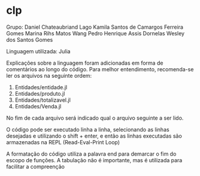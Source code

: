 # clp

Grupo:
    Daniel Chateaubriand Lago
    Kamila Santos de Camargos Ferreira Gomes
    Marina Rihs Matos Wang
    Pedro Henrique Assis Dornelas
    Wesley dos Santos Gomes

Linguagem utilizada: Julia

Explicações sobre a linguagem foram adicionadas em forma de comentários ao longo do código. Para melhor entendimento, recomenda-se ler os arquivos na seguinte ordem:

1. Entidades/entidade.jl
2. Entidades/produto.jl
3. Entidades/totalizavel.jl
4. Entidades/Venda.jl

No fim de cada arquivo será indicado qual o arquivo seguinte a ser lido.

O código pode ser executado linha a linha, selecionando as linhas desejadas e utilizando o shift + enter, e então as linhas executadas são armazenadas na REPL (Read-Eval-Print Loop)

A formatação do código utiliza a palavra end para demarcar o fim do escopo de funções. A tabulação não é importante, mas é utilizada para facilitar a compreenção